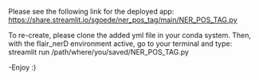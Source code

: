 Please see the following link for the deployed app:
https://share.streamlit.io/sgoede/ner_pos_tag/main/NER_POS_TAG.py

To re-create, please clone the added yml file in your conda system. 
Then, with the flair_nerD environment active, go to your terminal and type:
streamlit run /path/where/you/saved/NER_POS_TAG.py

-Enjoy :)
